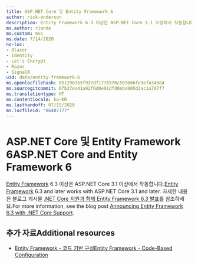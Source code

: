 ```yaml
---
title: ASP.NET Core 및 Entity Framework 6
author: rick-anderson
description: Entity Framework 6.3 이상은 ASP.NET Core 3.1 이상에서 작동합니다.
ms.author: riande
ms.custom: mvc
ms.date: 7/14/2020
no-loc:
- Blazor
- Identity
- Let's Encrypt
- Razor
- SignalR
uid: data/entity-framework-6
ms.openlocfilehash: 0512907b5f937df1776570c507606fe3ef4340d4
ms.sourcegitcommit: 6fb27ea41a92f6d0e91dfd0eba905d2ac1a707f7
ms.translationtype: HT
ms.contentlocale: ko-KR
ms.lasthandoff: 07/15/2020
ms.locfileid: "86407777"
---
```

# <a name="aspnet-core-and-entity-framework-6"></a><span data-ttu-id="e7fc8-103">ASP.NET Core 및 Entity Framework 6</span><span class="sxs-lookup"><span data-stu-id="e7fc8-103">ASP.NET Core and Entity Framework 6</span></span>

<span data-ttu-id="e7fc8-104">[Entity Framework](/ef/ef6/) 6.3 이상은 ASP.NET Core 3.1 이상에서 작동합니다.</span><span class="sxs-lookup"><span data-stu-id="e7fc8-104">[Entity Framework](/ef/ef6/) 6.3 and later works with ASP.NET Core 3.1 and later.</span></span> <span data-ttu-id="e7fc8-105">자세한 내용은 블로그 게시물 [.NET Core 지원과 함께 Entity Framework 6.3 발표](https://devblogs.microsoft.com/dotnet/announcing-entity-framework-6-3-preview-with-net-core-support/)를 참조하세요.</span><span class="sxs-lookup"><span data-stu-id="e7fc8-105">For more information, see the blog post [Announcing Entity Framework 6.3 with .NET Core Support](https://devblogs.microsoft.com/dotnet/announcing-entity-framework-6-3-preview-with-net-core-support/).</span></span>

## <a name="additional-resources"></a><span data-ttu-id="e7fc8-106">추가 자료</span><span class="sxs-lookup"><span data-stu-id="e7fc8-106">Additional resources</span></span>

* [<span data-ttu-id="e7fc8-107">Entity Framework - 코드 기반 구성</span><span class="sxs-lookup"><span data-stu-id="e7fc8-107">Entity Framework - Code-Based Configuration</span></span>](/ef/ef6/fundamentals/configuring/code-based)
